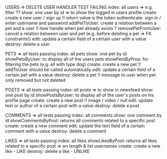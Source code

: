 USERS => DELETE USER HANDLER TEST FAILING
index: all users => e.g. filter ??
show: one user by id => to show the logged in users profile
create: create a new user / sign up !! return value is the token
authenticate: sign in / enter username and password
addPetToUser: create a relation between a pet and a user !! how handle when pet already exists ?
removePetFromUser: cancel a relation between user and pet (e.g. before deleting a pet => FK constraints!)
edit: update a certain field of a certain user with a value
destroy: delete a user

PETS => all tests passing
index: all pets
show: one pet by id
showPetsByUser: to display all of the users pets
showPetsByProp: for filtering the pets (e.g. all with type dog)
create: create a new pet !! addToUser should be called automatically
edit: update a certain field of a certain pet with a value
destroy: delete a pet !! message to user when pet only removed but not deleted

POSTS => all tests passing
index: all posts => to show in newsfeed
show: one post by id
showPostsByUser: to display all of the user's posts on his profile page
create: create a new post !! image / video / null
edit: update text or author of a certain post with a value
destroy: delete a post

COMMENTS => all tests passing
index: all comments
show: one comment by id
showCommentsByPost: returns all comments related to a specific post
create: create a new comment
edit: update the text field of a certain comment with a value
destroy: delete a comment

LIKES => all tests passing
index: all likes
showLikesByPost: returns all likes related to a specific post => arr.length & list usernames
create: create a new like - LIKE
destroy: delete a like - UNLIKE
